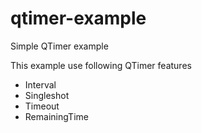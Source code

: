 # qtimer-example
Simple QTimer example

This example use following QTimer features
  - Interval
  - Singleshot
  - Timeout
  - RemainingTime
